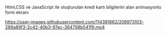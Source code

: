 Html,CSS ve JavaScript ile oluşturulan kredi kartı bilgilerini alan animasyonlu form ekranı


https://user-images.githubusercontent.com/114381662/206973103-289a89f3-2c42-40b3-97ec-364798b541f9.mp4

